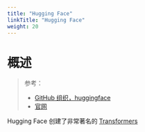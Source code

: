 ```yaml
---
title: "Hugging Face"
linkTitle: "Hugging Face"
weight: 20
---
```


# 概述

> 参考：
>
> - [GitHub 组织，huggingface](https://github.com/huggingface)
> - [官网](https://huggingface.co/)

Hugging Face 创建了非常著名的 [Transformers](docs/12.人工智能/AI%20训练/Transformers.md)


